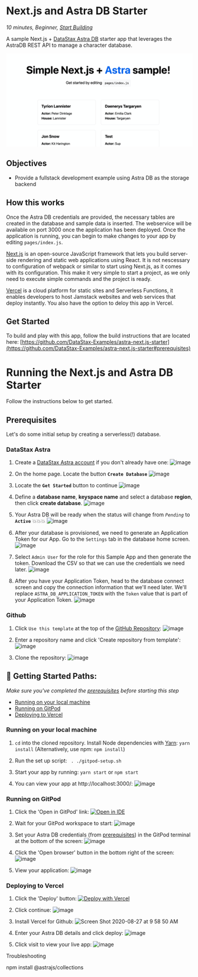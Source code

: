 <!--- STARTEXCLUDE --->
# Next.js and Astra DB Starter
*10 minutes, Beginner, [Start Building](https://github.com/DataStax-Examples/astra-next.js-starter#prerequisites)*

A sample Next.js + [DataStax Astra DB](https://dtsx.io/3BzlUQU) starter app that leverages the AstraDB REST API to manage a character database.
<!--- ENDEXCLUDE --->

![image](https://raw.githubusercontent.com/DataStax-Examples/astra-next.js-starter/master/hero.png)

## Objectives
* Provide a fullstack development example using Astra DB as the storage backend

## How this works
Once the Astra DB credentials are provided, the necessary tables are created in the database and sample data is inserted. The webservice will be available on port 3000 once the application has been deployed. Once the application is running, you can begin to make changes to your app by editing `pages/index.js`.

[Next.js](https://nextjs.org/) is an open-source JavaScript framework that lets you build server-side rendering and static web applications using React. It is not nescessary to configuration of webpack or similar to start using Next.js, as it comes with its configuration. This make it very simple to start a project, as we only need to execute simple commands and the project is ready.

[Vercel](https://vercel.com/) is a cloud platform for static sites and Serverless Functions, it enables developers to host Jamstack websites and web services that deploy instantly. You also have the option to deloy this app in Vercel.

## Get Started
To build and play with this app, follow the build instructions that are located here: [https://github.com/DataStax-Examples/astra-next.js-starter](https://github.com/DataStax-Examples/astra-next.js-starter#prerequisites)

<!--- STARTEXCLUDE --->
# Running the Next.js and Astra DB Starter
Follow the instructions below to get started.

## Prerequisites
Let's do some initial setup by creating a serverless(!) database.

### DataStax Astra
1. Create a [DataStax Astra account](https://dtsx.io/3BzlUQU) if you don't already have one:
![image](https://raw.githubusercontent.com/DataStax-Examples/sample-app-template/master/screenshots/astra-register-basic-auth.png)

2. On the home page. Locate the button **`Create Database`**
![image](https://raw.githubusercontent.com/DataStax-Examples/sample-app-template/master/screenshots/astra-dashboard.png)

3. Locate the **`Get Started`** button to continue
![image](https://raw.githubusercontent.com/DataStax-Examples/sample-app-template/master/screenshots/astra-select-plan.png)

4. Define a **database name**, **keyspace name** and select a database **region**, then click **create database**.
![image](https://raw.githubusercontent.com/DataStax-Examples/sample-app-template/master/screenshots/astra-create-db.png)

5. Your Astra DB will be ready when the status will change from *`Pending`* to **`Active`** 💥💥💥 
![image](https://raw.githubusercontent.com/DataStax-Examples/sample-app-template/master/screenshots/astra-db-active.png)

6. After your database is provisioned, we need to generate an Application Token for our App. Go to the `Settings` tab in the database home screen.
![image](https://raw.githubusercontent.com/DataStax-Examples/sample-app-template/master/screenshots/astra-db-settings.png)

1. Select `Admin User` for the role for this Sample App and then generate the token. Download the CSV so that we can use the credentials we need later.
![image](https://raw.githubusercontent.com/DataStax-Examples/sample-app-template/master/screenshots/astra-db-settings-token.png)

1. After you have your Application Token, head to the database connect screen and copy the connection information that we'll need later. We'll replace `ASTRA_DB_APPLICATION_TOKEN` with the `Token` value that is part of your Application Token.
![image](https://raw.githubusercontent.com/DataStax-Examples/sample-app-template/master/screenshots/astra-db-connect.png)

### Github
1. Click `Use this template` at the top of the [GitHub Repository](https://github.com/DataStax-Examples/astra-next.js-starter):
![image](https://raw.githubusercontent.com/DataStax-Examples/sample-app-template/master/screenshots/github-use-template.png)

2. Enter a repository name and click 'Create repository from template':
![image](https://raw.githubusercontent.com/DataStax-Examples/sample-app-template/master/screenshots/github-create-repository.png)

3. Clone the repository:
![image](https://raw.githubusercontent.com/DataStax-Examples/sample-app-template/master/screenshots/github-clone.png)

## 🚀 Getting Started Paths:
*Make sure you've completed the [prerequisites](#prerequisites) before starting this step*
  - [Running on your local machine](#running-on-your-local-machine)
  - [Running on GitPod](#running-on-gitpod)
  - [Deploying to Vercel](#deploying-to-vercel)

### Running on your local machine

1. `cd` into the cloned repository. Install Node dependencies with [Yarn](https://yarnpkg.com/): `yarn install` (Alternatively, use npm: `npm install`)

2. Run the set up script: ` . ./gitpod-setup.sh`

3. Start your app by running: `yarn start` or `npm start`

4. You can view your app at  http://localhost:3000/:
![image](https://user-images.githubusercontent.com/3254549/89589853-6b965980-d7fb-11ea-80ff-62dfe4b31ddb.png)

### Running on GitPod
1. Click the 'Open in GitPod' link: 
[![Open in IDE](https://gitpod.io/button/open-in-gitpod.svg)](https://dtsx.io/2YtXWVU)

2. Wait for your GitPod workspace to start:
![image](https://user-images.githubusercontent.com/3254549/89589934-a5676000-d7fb-11ea-9690-36b876bbdb86.png)

3. Set your Astra DB credentials (from [prerequisites](#prerequisites)) in the GitPod terminal at the bottom of the screen:
![image](https://user-images.githubusercontent.com/3254549/89589982-c3cd5b80-d7fb-11ea-945f-a2413c456bb3.png)

4. Click the 'Open browser' button in the bottom right of the screen:
![image](https://user-images.githubusercontent.com/3254549/89590054-e6f80b00-d7fb-11ea-8a26-de2a019db71f.png)

5. View your application:
![image](https://user-images.githubusercontent.com/3254549/89590110-ff682580-d7fb-11ea-8e3a-47e3b552fc19.png)

### Deploying to Vercel
1. Click the 'Deploy' button:
[![Deploy with Vercel](https://vercel.com/button)](https://dtsx.io/3aUg00p)

2. Click continue:
![image](https://user-images.githubusercontent.com/3254549/89590194-232b6b80-d7fc-11ea-8dba-076b1a791a3e.png)

3. Install Vercel for Github: 
![Screen Shot 2020-08-27 at 9 58 50 AM](https://user-images.githubusercontent.com/69874632/91472193-f6430500-e84b-11ea-8a93-4b0b2773076c.png)

4. Enter your Astra DB details and click deploy:
![image](https://user-images.githubusercontent.com/3254549/89590278-553ccd80-d7fc-11ea-91b1-6d61c2aae20f.png)

5. Click visit to view your live app:
![image](https://user-images.githubusercontent.com/3254549/89590361-9208c480-d7fc-11ea-9692-92fc3e71b1ad.png)
<!--- ENDEXCLUDE --->

Troubleshooting

npm install @astrajs/collections